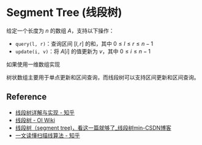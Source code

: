 # Segment Tree (线段树)

给定一个长度为 $n$ 的数组 $A$，支持以下操作：

- `query(l, r)`：查询区间 $[l, r]$ 的和，其中 $0 \leq l \leq r \leq n-1$
- `update(i, v)`：将 $A[i]$ 的值更新为 $v$，其中 $0 \leq i \leq n-1$

如果使用一维数组实现


树状数组主要用于单点更新和区间查询，而线段树可以支持区间更新和区间查询。


## Reference

- [线段树详解与实现 - 知乎](https://zhuanlan.zhihu.com/p/174810030)
- [线段树 - OI Wiki](https://oi-wiki.org/ds/seg/)
- [线段树（segment tree)，看这一篇就够了_线段树min-CSDN博客](https://blog.csdn.net/Yaokai_AssultMaster/article/details/79599809)
- [一文读懂扫描线算法 - 知乎](https://zhuanlan.zhihu.com/p/103616664)
